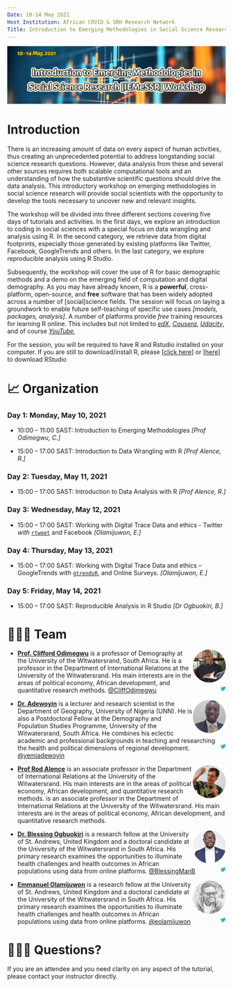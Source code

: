 ```yaml
---
Date: 10-14 May 2021
Host Institution: African COVID & SRH Research Network
Title: Introduction to Emerging Methodologies in Social Science Research Workshop
---
```


<img src="Images/header.png" align="centre"/>

# Introduction

There is an increasing amount of data on every aspect of human activities, thus creating an unprecedented potential to address longstanding social science research questions. However, data analysis from these and several other sources requires both scalable computational tools and an understanding of how the substantive scientific questions should drive the data analysis. This introductory workshop on emerging methodologies in social science research will provide social scientists with the opportunity to develop the tools necessary to uncover new and relevant insights.

The workshop will be divided into three different sections covering five days of tutorials and activities. In the first days, we explore an introduction to coding in social sciences with a special focus on data wrangling and analysis using R. In the second category, we retrieve data from digital footprints, especially those generated by existing platforms like Twitter, Facebook, GoogleTrends and others. In the last category, we explore reproducible analysis using R Studio.

Subsequently, the workshop will cover the use of R for basic demographic methods and a demo on the emerging field of computation and digital demography. As you may have already known, R is a **powerful**, cross-platform, open-source, and **free** software that has been widely adopted across a number of [social]science fields. The session will focus on laying a groundwork to enable future self-teaching of specific use cases *[models, packages, analysis]*. A number of platforms provide *free* training resources for learning R online. This includes but not limited to [*edX*](https://www.edx.org/), [*Cousera*](https://www.coursera.org/), [*Udacity*](https://www.udacity.com/), and of course [*YouTube*](https://www.youtube.com/),

For the session, you will be required to have R and Rstudio installed on your computer. If you are still to download/install R, please [[click here](https://cloud.r-project.org/)] or [[here](https://rstudio.com/products/rstudio/download/)] to download RStudio

# :chart_with_upwards_trend: **Organization**

### Day 1: Monday, May 10, 2021

-   10:00 – 11:00 SAST: Introduction to Emerging Methodologies *[Prof Odimegwu, C.]*

-   15:00 – 17:00 SAST: Introduction to Data Wrangling with R *[Prof Alence, R.]*

### Day 2: Tuesday, May 11, 2021

-   15:00 – 17:00 SAST: Introduction to Data Analysis with R *[Prof Alence, R.]*

### Day 3: Wednesday, May 12, 2021

-   15:00 – 17:00 SAST: Working with Digital Trace Data and ethics - Twitter *with* [`rtweet`](https://github.com/ropensci/rtweet) and Facebook *[Olamijuwon, E.]*

### Day 4: Thursday, May 13, 2021

-   15:00 – 17:00 SAST: Working with Digital Trace Data and ethics – GoogleTrends *with* [`gtrendsR`](https://github.com/PMassicotte/gtrendsR), and Online Surveys. *[Olamijuwon, E.]*

### Day 5: Friday, May 14, 2021

-   15:00 – 17:00 SAST: Reproducible Analysis in R Studio *[Dr Ogbuokiri, B.]*

# :family_man_man_boy: **Team**

<img src="Images/instructors_odimegwu.png" align="right" width="15%"/>

-   [**Prof. Clifford Odimegwu**](https://orcid.org/0000-0002-6273-8807) is a professor of Demography at the University of the WItwatersrand, South Africa. He is a professor in the Department of International Relations at the University of the Witwatersrand. His main interests are in the areas of political economy, African development, and quantitative research methods. <img src="Images/tweet.png" align="right" width="2.5%"/> [\@CliffOdimegwu](https://twitter.com/CliffOdimegwu)

<img src="Images/instructors_adewoyin.png" align="right" width="15%"/>

-   [**Dr. Adewoyin**](https://www.wits.ac.za/staff/academic-a-z-listing/a/adeyemiadewoyinwitsacza/) is a lecturer and research scientist in the Department of Geography, University of Nigeria (UNN). He is also a Postdoctoral Fellow at the Demography and Population Studies Programme, University of the Witwatersrand, South Africa. He combines his eclectic academic and professional backgrounds in teaching and researching the health and political dimensions of regional development. <img src="Images/tweet.png" align="right" width="2.5%"/> [\@yemiadewoyin](https://twitter.com/yemiadewoyin)

<img src="Images/instructors_alence.png" align="right" width="15%"/>

-   [**Prof Rod Alence**](https://www.wits.ac.za/staff/academic-a-z-listing/a/rodalencewitsacza/) is an associate professor in the Department of International Relations at the University of the Witwatersrand. His main interests are in the areas of political economy, African development, and quantitative research methods. is an associate professor in the Department of International Relations at the University of the Witwatersrand. His main interests are in the areas of political economy, African development, and quantitative research methods.

<img src="Images/instructors_ogbuokiri.png" align="right" width="15%"/>

-   [**Dr. Blessing Ogbuokiri**](https://scholar.google.com/citations?user=JZ_wxE4AAAAJ&hl=en) is a research fellow at the University of St. Andrews, United Kingdom and a doctoral candidate at the University of the Witwatersrand in South Africa. His primary research examines the opportunities to illuminate health challenges and health outcomes in African populations using data from online platforms. <img src="Images/tweet.png" align="right" width="2.5%"/> [\@BlessingManB](https://twitter.com/BlessingManB)

<img src="Images/instructors_olamijuwon.png" align="right" width="15%"/>

-   [**Emmanuel Olamijuwon**](https://e.olamijuwon.com/) is a research fellow at the University of St. Andrews, United Kingdom and a doctoral candidate at the University of the Witwatersrand in South Africa. His primary research examines the opportunities to illuminate health challenges and health outcomes in African populations using data from online platforms. <img src="Images/tweet.png" align="right" width="2.5%"/> [\@eolamijuwon](https://twitter.com/eolamijuwon)

# :family_man_man_boy: **Questions?**

If you are an attendee and you need clarity on any aspect of the tutorial, please contact your instructor directly.
